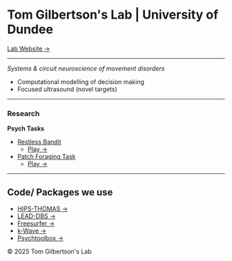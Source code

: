 # Tom Gilbertson's Lab | University of Dundee
[Lab Website →](https://tom-gilbertsons-lab.github.io)

---

*Systems & circuit neuroscience of movement disorders*
- Computational modelling of decision making 
- Focused ultrasound (novel targets)

---
### Research


**Psych Tasks**
- [Restless Bandit](https://github.com/tom-gilbertsons-lab/thal-val)
  - [Play →](https://tom-gilbertsons-lab.github.io/thal-val/)
- [Patch Foraging Task](https://github.com/tom-gilbertsons-lab/patchLSD)
  - [Play →](https://tom-gilbertsons-lab.github.io/patchLSD/)
    
---

## Code/ Packages we use 

- [HIPS-THOMAS →](https://github.com/thalamicseg/hipsthomasdocker)
- [LEAD-DBS →](https://www.lead-dbs.org)
- [Freesurfer →](https://surfer.nmr.mgh.harvard.edu)
- [k-Wave →](http://www.k-wave.org/documentation.php)
- [Psychtoolbox →](http://psychtoolbox.org)




© 2025 Tom Gilbertson's Lab


